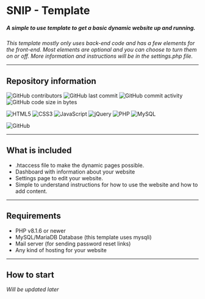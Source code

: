 # SNIP - Template
##### A simple to use template to get a basic dynamic website up and running.

*This template mostly only uses back-end code and has a few elements for the front-end. Most elements are optional and you can choose to turn them on or off.*
*More information and instructions will be in the settings.php file.*

***

## Repository information
![GitHub contributors](https://img.shields.io/github/contributors/SN1P3S101/template?color=%23FF534D&style=for-the-badge) ![GitHub last commit](https://img.shields.io/github/last-commit/SN1P3S101/template?color=%23FF534D&style=for-the-badge) ![GitHub commit activity](https://img.shields.io/github/commit-activity/m/SN1P3S101/template?color=%23FF534D&style=for-the-badge) ![GitHub code size in bytes](https://img.shields.io/github/languages/code-size/SN1P3S101/template?color=%23FF534D&style=for-the-badge)

![HTML5](https://img.shields.io/badge/html5-%23E34F26.svg?style=for-the-badge&logo=html5&logoColor=white) ![CSS3](https://img.shields.io/badge/css3-%231572B6.svg?style=for-the-badge&logo=css3&logoColor=white) ![JavaScript](https://img.shields.io/badge/javascript-%23323330.svg?style=for-the-badge&logo=javascript&logoColor=%23F7DF1E) ![jQuery](https://img.shields.io/badge/jquery-%230769AD.svg?style=for-the-badge&logo=jquery&logoColor=white) ![PHP](https://img.shields.io/badge/php-%23777BB4.svg?style=for-the-badge&logo=php&logoColor=white) ![MySQL](https://img.shields.io/badge/mysql-%2300f.svg?style=for-the-badge&logo=mysql&logoColor=white)

![GitHub](https://img.shields.io/github/license/SN1P3S101/template?color=%23F0932B&style=for-the-badge)

***

## What is included
* .htaccess file to make the dynamic pages possible.
* Dashboard with information about your website
* Settings page to edit your website.
* Simple to understand instructions for how to use the website and how to add content.

***

## Requirements

* PHP v8.1.6 or newer
* MySQL/MariaDB Database (this template uses mysqli)
* Mail server (for sending password reset links)
* Any kind of hosting for your website

***

## How to start

*Will be updated later*